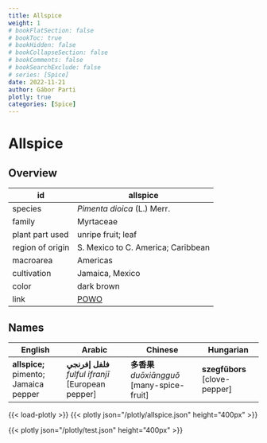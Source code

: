 ```yaml
---
title: Allspice
weight: 1
# bookFlatSection: false
# bookToc: true
# bookHidden: false
# bookCollapseSection: false
# bookComments: false
# bookSearchExclude: false
# series: [Spice]
date: 2022-11-21
author: Gábor Parti
plotly: true
categories: [Spice]
---
```


# Allspice

## Overview

|       id       |                      allspice                     |
|----------------|---------------------------------------------------|
|     species    |            *Pimenta dioica* (L.) Merr.            |
|     family     |                     Myrtaceae                     |
| plant part used|                 unripe fruit; leaf                |
|region of origin|         S. Mexico to C. America; Caribbean        |
|    macroarea   |                      Americas                     |
|   cultivation  |                  Jamaica, Mexico                  |
|      color     |                     dark brown                    |
|      link      |[POWO](https://powo.science.kew.org/taxon/196799-2)|

## Names

|               English               |                      Arabic                      |                 Chinese                |          Hungarian          |
|-------------------------------------|--------------------------------------------------|----------------------------------------|-----------------------------|
|**allspice;** pimento; Jamaica pepper|**فلفل إفرنجي** *fulful ifranjī* [European pepper]|**多香果** *duōxiāngguǒ* [many-spice-fruit]|**szegfűbors** [clove-pepper]|

{{< load-plotly >}}
{{< plotly json="/plotly/allspice.json" height="400px" >}}

{{< plotly json="/plotly/test.json" height="400px" >}}